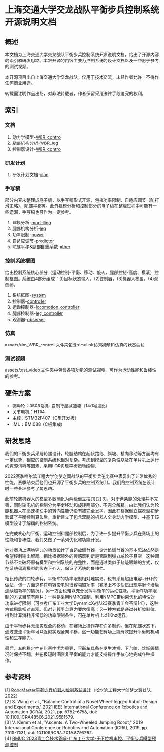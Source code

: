 # 上海交通大学交龙战队平衡步兵控制系统开源说明文档

## 概述

本文档为上海交通大学交龙战队平衡步兵控制系统开源说明文档，给出了开源内容的索引和研发思路。本次开源的内容主要为控制系统的设计文档以及一些用于参考的测试视频。

本开源项目出自上海交通大学交龙战队，仅用于技术交流，未经作者允许，不得作任何商业用途。

转载需注明作品出处，对非法转载者，作者保留采用法律手段追究的权利。

## 索引

### 文档

1. 动力学模型-[WBR_control](WBR_control.html)
2. 腿部机构分析-[WBR_leg](WBR_leg.html)
3. 控制器设计-[WBR_control](WBR_control.html)

### 研发计划

1. 研发计划文档-[plan](plan.md)

### 手写稿

部分内容未整理成电子版，以手写稿形式开源，包括功率限制、自适应调节（防打滑策略）、陀螺平移等。此外建模分析和控制部分的电子稿在整理过程中可能有一些遗漏，手写稿也可作为一定参考。

1. 建模分析-[modelling](note/modelling/modeling_1.jpg)
2. 腿部机构分析-[leg](note/leg/leg_1.jpg)
3. 功率限制-[power](note/power/power_1.jpg)
4. 自适应调节-[predictor](note/predictor_and_controller.jpg)
5. 陀螺平移&腿部自重系数-[other](note/other.jpg)

### 控制系统框图

给出控制系统核心部分（运动控制-平衡、移动、旋转，腿部控制-高度、横滚）控制框图。系统由4部分组成：(1)目标状态输入，(2)控制器，(3)机器人模型，(4)观测器。

1. 系统框图-[system](assets/control_system/system.jpg)
2. 控制器-[controller](assets/control_system/controller.jpg)
3. 运动控制器-[locomotion_controller](assets/control_system/locomotion_controller.jpg)
4. 腿部控制器-[leg_controller](assets/control_system/leg_controller.jpg)
5. 观测器-[observer](assets/control_system/observer.jpg)

### 仿真

assets/sim_WBR_control 文件夹包含simulink仿真视频和仿真的状态曲线

### 测试视频

assets/test_video 文件夹中包含各项功能的测试视频，可作为运动性能和鲁棒性的参考。

## 硬件方案

- 驱动轮：3508电机+自制行星减速箱（14:1减速比）
- 关节电机：HT04
- 主控：STM32F407（C型开发板）
- IMU：BMI088（C板集成）

## 研发思路

我们的平衡步兵采用轮腿设计，轮腿结构在起伏路段、斜坡、横向移动等方面均有一定优势，相应的控制系统也相对复杂。考虑到模型的复杂性以及在单片机上运行的资源消耗等因素，采用LQR实现平衡运动控制。

2022赛季哈尔滨工程大学创梦之翼战队的平衡步兵在比赛中表现出了非常优秀的性能，赛季结束后他们也开源了平衡步兵的控制系统[1]。我们的控制系统在设计时一些处理参考了其思路。

此前轮腿机器人的模型多数简化为两级倒立摆[1][2][3]，对于两条腿的处理并不完善，同时轮电机的控制分为平衡移动和旋转两部分，不完全解耦。由此我们认为轮腿机器人在高速移动中的转向性能仍没有被完全发挥，因此在根据倒立摆模型初步验证了平衡控制算法后，重新建立了包含双腿的机器人全身动力学模型，并基于该模型设计了解耦的控制系统。

在完成核心的平衡、运动控制和腿部控制后，为了进一步提升平衡步兵在赛场上的性能和鲁棒性，我们又做了一系列优化和功能开发。

针对赛场上满地弹丸的场景设计了自适应调节器，设计该调节器的基本思路依然是希望控制输出解耦。相比根据额外的传感器判断是否踩到弹丸或轮子悬空，这种调节器不会破坏原有模型和控制系统的完整性，而是通过类似于轨迹跟踪的方式，仅在系统偏离模型的状态下介入，保证了系统的鲁棒性。

相比传统的四轮步兵，平衡车的功率限制相对难实现，也有采用超级电容+开环的做法，但一方面这样在电容没电时很容易超功率（赛场上不少队伍出现平衡卡墙后连续超功率的情况），另一方面也难以充分发挥平衡车的运动性能。平衡车功率限制的方式目前有两种：一种是采用NMPC控制，利用NMPC带约束优化的特性对功率进行限制（可参考广东工业大学DynamicX战队23赛季青工会答辩[4]），这种方式思路相对直观，但对计算平台算力要求很高；另一种方式是通过分析控制律，得到计算消耗非常低的功率限制条件，可在单片机上以1Khz运行。

由于平衡步兵无法实现全向移动，在赛场上操作存在许多制约。但在陀螺状态下，通过变速平衡车可以近似实现全向平移，这一功能在赛场上能有效提升平衡的机动性和生存能力。

最后，车的稳定性在比赛中尤为重要，平衡车具备在发生冲撞、下台阶、跳跃等情况时保持不翻，并在极短时间恢复平衡的能力才能支持操作手放心地完成各种操作。

## 参考资料

[1] [RoboMaster平衡步兵机器人控制系统设计](https://zhuanlan.zhihu.com/p/563048952)（哈尔滨工程大学创梦之翼战队，2022）  
[2] S. Wang et al., "Balance Control of a Novel Wheel-legged Robot: Design and Experiments," 2021 IEEE International Conference on Robotics and Automation (ICRA), 2021, pp. 6782-6788, doi: 10.1109/ICRA48506.2021.9561579.  
[3] V. Klemm et al., "Ascento: A Two-Wheeled Jumping Robot," 2019 International Conference on Robotics and Automation (ICRA), 2019, pp. 7515-7521, doi: 10.1109/ICRA.2019.8793792.  
[4] [RMUC 2023青工会技术答辩-广东工业大学-无下位机电控、平衡步兵模型预测控制](https://www.bilibili.com/video/BV18F41117QZ)
